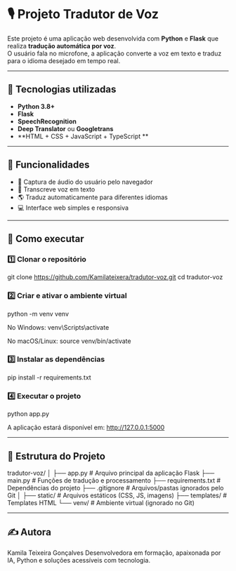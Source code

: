 # 🎙️ Projeto Tradutor de Voz

Este projeto é uma aplicação web desenvolvida com **Python** e **Flask** que realiza **tradução automática por voz**.  
O usuário fala no microfone, a aplicação converte a voz em texto e traduz para o idioma desejado em tempo real.

---

## 🔧 Tecnologias utilizadas
- **Python 3.8+**
- **Flask**
- **SpeechRecognition**
- **Deep Translator** ou **Googletrans**
- **HTML + CSS + JavaScript + TypeScript ** 

---

## 🎯 Funcionalidades
- 🎤 Captura de áudio do usuário pelo navegador
- 📝 Transcreve voz em texto
- 🌎 Traduz automaticamente para diferentes idiomas
- 💻 Interface web simples e responsiva

---

## 🚀 Como executar

### 1️⃣ Clonar o repositório

git clone https://github.com/Kamilateixera/tradutor-voz.git
cd tradutor-voz

### 2️⃣ Criar e ativar o ambiente virtual
python -m venv venv

No Windows:
venv\Scripts\activate

No macOS/Linux:
source venv/bin/activate


### 3️⃣ Instalar as dependências
pip install -r requirements.txt

### 4️⃣ Executar o projeto
python app.py

A aplicação estará disponível em:
http://127.0.0.1:5000


---
## 📂 Estrutura do Projeto

tradutor-voz/
│
├── app.py            # Arquivo principal da aplicação Flask
├── main.py           # Funções de tradução e processamento
├── requirements.txt  # Dependências do projeto
├── .gitignore        # Arquivos/pastas ignorados pelo Git
│
├── static/           # Arquivos estáticos (CSS, JS, imagens)
├── templates/        # Templates HTML
└── venv/             # Ambiente virtual (ignorado no Git)

---
## ✍️ Autora
Kamila Teixeira Gonçalves
Desenvolvedora em formação, apaixonada por IA, Python e soluções acessíveis com tecnologia.




